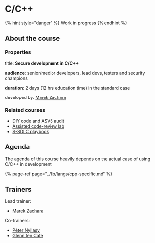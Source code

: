 # C/C++

{% hint style="danger" %}
Work in progress
{% endhint %}

## About the course

### Properties

title: **Secure development in C/C++**

**audience**: senior/medior developers, lead devs, testers and security champions

**duration**: 2 days \(12 hrs education time\) in the standard case

developed by: [Marek Zachara](../trainers/marek-zachara.md)

### Related courses

* DIY code and ASVS audit
* [Assisted code-review lab](../ctrl/codereview-lab.md)
* [S-SDLC playbook](../ctrl/ssdlc-playbook.md)

## Agenda

The agenda of this course heavily depends on the actual case of using C/C++ in development.

{% page-ref page="../lib/langs/cpp-specific.md" %}

## Trainers

Lead trainer:

* ​[Marek Zachara](https://c.defdev.eu/~/drafts/-LRimPLzCGCSQqe-UcTB/primary/trainers/marek-zachara)

Co-trainers:

* ​[Péter Nyilasy](https://c.defdev.eu/~/drafts/-LRimPLzCGCSQqe-UcTB/primary/trainers/peter-nyilasy)
* ​[Glenn ten Cate](https://c.defdev.eu/~/drafts/-LRimPLzCGCSQqe-UcTB/primary/trainers/glenn-ten-cate)




